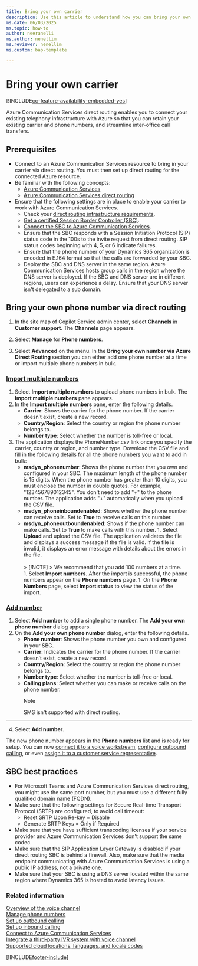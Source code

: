 ```yaml
---
title: Bring your own carrier
description: Use this article to understand how you can bring your own carrier to Dynamics 365 via Azure Direct Routing.
ms.date: 06/03/2025
ms.topic: how-to
author: neeranelli
ms.author: nenellim
ms.reviewer: nenellim
ms.custom: bap-template

---
```


# Bring your own carrier

[!INCLUDE[cc-feature-availability-embedded-yes](../../includes/cc-feature-availability-embedded-yes.md)]

Azure Communication Services direct routing enables you to connect your existing telephony infrastructure with Azure so that you can retain your existing carrier and phone numbers, and streamline inter-office call transfers.

## Prerequisites

- Connect to an Azure Communication Services resource to bring in your carrier via direct routing. You must then set up direct routing for the connected Azure resource.
- Be familiar with the following concepts:
  - [Azure Communication Services](/azure/communication-services/overview)
  - [Azure Communication Services direct routing](/azure/communication-services/concepts/telephony/telephony-concept#azure-direct-routing)
- Ensure that the following settings are in place to enable your carrier to work with Azure Communication Services.
  - Check your [direct routing infrastructure requirements](/azure/communication-services/concepts/telephony/direct-routing-infrastructure).
  - [Get a certified Session Border Controller (SBC)](/azure/communication-services/concepts/telephony/certified-session-border-controllers).
  - [Connect the SBC to Azure Communication Services](/azure/communication-services/concepts/telephony/direct-routing-provisioning).
  - Ensure that the SBC responds with a Session Initiation Protocol (SIP) status code in the 100s to the invite request from direct routing. SIP status codes beginning with 4, 5, or 6 indicate failures.
  - Ensure that the phone number of your Dynamics 365 organization is encoded in E.164 format so that the calls are  forwarded by your SBC.
  - Deploy the SBC and DNS server in the same region. Azure Communication Services hosts group calls in the region where the DNS server is deployed. If the SBC and DNS server are in different regions, users can experience a delay. Ensure that your DNS server isn't delegated to a sub domain.

## Bring your own phone number via direct routing

1. In the site map of Copilot Service admin center, select **Channels** in **Customer support**. The **Channels** page appears.
    
1. Select **Manage** for **Phone numbers**.

1. Select **Advanced** on the menu. In the **Bring your own number via Azure Direct Routing** section you can either add one phone number at a time or import multiple phone numbers in bulk. 

  ### [Import multiple numbers](#tab/importmultiplenumbers)
  
   1. Select **Import multiple numbers** to upload phone numbers in bulk. The **Import multiple numbers** pane appears.
   1. In the **Import multiple numbers** pane, enter the following details.
      - **Carrier**: Shows the carrier for the phone number. If the carrier doesn’t exist, create a new record.
      - **Country/Region**: Select the country or region the phone number belongs to.
      - **Number type**: Select whether the number is toll-free or local.
   1. The application displays the PhoneNumber.csv link once you specify the carrier, country or region, and number type. Download the CSV file and fill in the following details for all the phone numbers you want to add in bulk:
      - **msdyn_phonenumber**: Shows the phone number that you own and configured in your SBC. The maximum length of the phone number is 15 digits. When the phone number has greater than 10 digits, you must enclose the number in double quotes. For example, "123456789012345". You don't need to add "+" to the phone number. The application adds "+" automatically when you upload the CSV file.
      - **msdyn_phoneinboundenabled**: Shows whether the phone number can receive calls. Set to **True** to receive calls on this number.
      - **msdyn_phoneoutboundenabled**: Shows if the phone number can make calls. Set to **True** to make calls with this number.
    1. Select **Upload** and upload the CSV file. The application validates the file and displays a success message if the file is valid. If the file is invalid, it displays an error message with details about the errors in the file. <br>     
    > [!NOTE]
    > We recommend that you add 100 numbers at a time. <br>
    1. Select **Import numbers**. After the import is successful, the phone numbers appear on the **Phone numbers** page.
    1. On the **Phone Numbers** page, select **Import status** to view the status of the import. 
  
  ### [Add number](#tab/addnumber)
   1. Select **Add number** to add a single phone number. The **Add your own phone number** dialog appears.
   1. On the **Add your own phone number** dialog, enter the following details.
      - **Phone number**: Shows the phone number you own and configured in your SBC. 
      - **Carrier**: Indicates the carrier for the phone number. If the carrier doesn’t exist, create a new record.
      - **Country/Region**: Select the country or region the phone number belongs to.
      - **Number type**: Select whether the number is toll-free or local.
      - **Calling plans**: Select whether you can make or receive calls on the phone number.
         > [!Note]
         > SMS isn't supported with direct routing.

  ---

4. Select **Add number**.

The new phone number appears in the **Phone numbers** list and is ready for setup. You can now [connect it to a voice workstream](voice-channel-inbound-calling.md), [configure outbound calling](voice-channel-outbound-calling.md#configure-phone-numbers-for-outbound-calling), or even [assign it to a customer service representative](voice-channel-outbound-calling.md#assign-personal-phone-numbers-to-representatives).

## SBC best practices

-	For Microsoft Teams and Azure Communication Services direct routing, you might use the same port number, but you must use a different fully qualified domain name (FQDN).
- Make sure that the following settings for Secure Real-time Transport Protocol (SRTP) are configured, to avoid call timeout:
  - Reset SRTP Upon Re-key = Disable
  - Generate SRTP Keys = Only if Required
- Make sure that you have sufficient transcoding licenses if your service provider and Azure Communication Services don't support the same codec.
- Make sure that the SIP Application Layer Gateway is disabled if your direct routing SBC is behind a firewall. Also, make sure that the media endpoint communicating with Azure Communication Services is using a public IP address, not a private one.
- Make sure that your SBC is using a DNS server located within the same region where Dynamics 365 is hosted to avoid latency issues.
  
### Related information

[Overview of the voice channel](voice-channel.md)  
[Manage phone numbers](voice-channel-manage-phone-numbers.md)  
[Set up outbound calling](voice-channel-outbound-calling.md)  
[Set up inbound calling](voice-channel-inbound-calling.md)  
[Connect to Azure Communication Services](voice-channel-acs-resource.md)  
[Integrate a third-party IVR system with voice channel](voice-channel-contextual-transfer-external-ivr.md)  
[Supported cloud locations, languages, and locale codes](voice-channel-region-availability.md)  

[!INCLUDE[footer-include](../../includes/footer-banner.md)]
